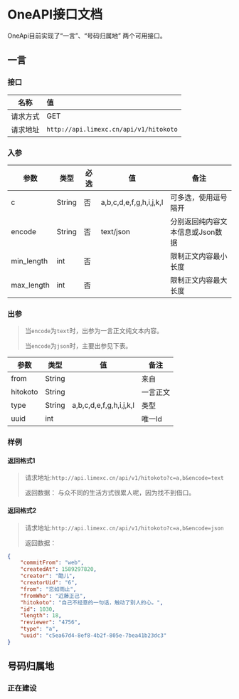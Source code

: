 # OneAPI接口文档  

OneApi目前实现了“一言”、“号码归属地” 两个可用接口。

## 一言

### 接口

| 名称   | 值                                      |
|------|:---------------------------------------|
| 请求方式 | GET                                    |
| 请求地址 | `http://api.limexc.cn/api/v1/hitokoto` |

### 入参

| 参数         | 类型     | 必选  | 值                       | 备注                 |
|------------|--------|-----|-------------------------|--------------------|
| c          | String | 否   | a,b,c,d,e,f,g,h,i,j,k,l | 可多选，使用逗号隔开         |
| encode     | String | 否   | text/json               | 分别返回纯内容文本信息或Json数据 |
| min_length | int    | 否   |                         | 限制正文内容最小长度         |
| max_length | int    | 否   |                         | 限制正文内容最大长度         |

### 出参

> 当`encode`为`text`时，出参为一言正文纯文本内容。
>
> 当`encode`为`json`时，主要出参见下表。

| 参数       | 类型     | 值                       | 备注   |
|----------|--------|-------------------------|------|
| from     | String |                         | 来自   |
| hitokoto | String |                         | 一言正文 |
| type     | String | a,b,c,d,e,f,g,h,i,j,k,l | 类型   |
| uuid     | int    |                         | 唯一Id |

### 样例

#### 返回格式1

> 请求地址:`http://api.limexc.cn/api/v1/hitokoto?c=a,b&encode=text`
>
> 返回数据： 与众不同的生活方式很累人呢，因为找不到借口。

#### 返回格式2

> 请求地址:`http://api.limexc.cn/api/v1/hitokoto?c=a,b&encode=json`
>
> 返回数据：

``` json
{
    "commitFrom": "web",
    "createdAt": 1589297820,
    "creator": "酷儿",
    "creatorUid": "6",
    "from": "恋如雨止",
    "fromWho": "近藤正己",
    "hitokoto": "自己不经意的一句话，触动了别人的心。",
    "id": 1030,
    "length": 18,
    "reviewer": "4756",
    "type": "a",
    "uuid": "c5ea67d4-8ef8-4b2f-805e-7bea41b23dc3"
}
```

## 号码归属地

### 正在建设
